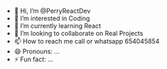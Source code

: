 - 👋 Hi, I’m @PerryReactDev
- 👀 I’m interested in Coding
- 🌱 I’m currently learning React
- 💞️ I’m looking to collaborate on Real Projects
- 📫 How to reach me call or whatsapp 654045854
- 😄 Pronouns: ...
- ⚡ Fun fact: ...

<!---
PerryReactDev/PerryReactDev is a ✨ special ✨ repository because its `README.md` (this file) appears on your GitHub profile.
You can click the Preview link to take a look at your changes.
--->
